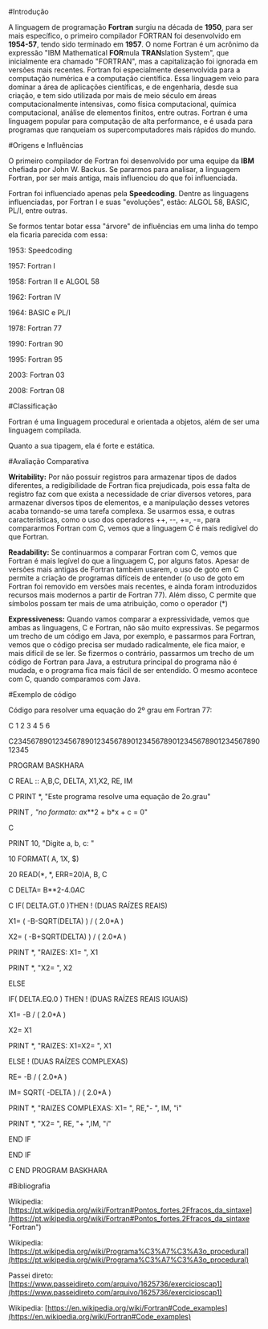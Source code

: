 #Introdução

A linguagem de programação **Fortran** surgiu na década de **1950**, para ser mais específico, o primeiro compilador FORTRAN foi desenvolvido em **1954-57**, tendo sido terminado em **1957**. O nome Fortran é um acrônimo da expressão "IBM Mathematical **FOR**mula **TRAN**slation System", que inicialmente era chamado "FORTRAN", mas a capitalização foi ignorada em versões mais recentes.
Fortran foi especialmente desenvolvida para a computação numérica e a computação científica. Essa linguagem veio para dominar a área de aplicações científicas, e de engenharia, desde sua criação, e tem sido utilizada por mais de meio século em áreas computacionalmente intensivas, como física computacional, química computacional, análise de elementos finitos, entre outras. Fortran é uma linguagem popular para computação de alta performance, e é usada para programas que ranqueiam os supercomputadores mais rápidos do mundo.


#Origens e Influências

O primeiro compilador de Fortran foi desenvolvido por uma equipe da **IBM** chefiada por John W. Backus. Se pararmos para analisar, a linguagem Fortran, por ser mais antiga, mais influenciou do que foi influenciada.

Fortran foi influenciado apenas pela **Speedcoding**. Dentre as linguagens influenciadas, por Fortran I e suas "evoluções", estão: ALGOL 58, BASIC, PL/I, entre outras.

Se formos tentar botar essa "árvore" de influências em uma linha do tempo ela ficaria parecida com essa:

1953: Speedcoding

1957: Fortran I

1958: Fortran II e ALGOL 58

1962: Fortran IV

1964: BASIC e PL/I

1978: Fortran 77

1990: Fortran 90

1995: Fortran 95

2003: Fortran 03

2008: Fortran 08


#Classificação

Fortran é uma linguagem procedural e orientada a objetos, além de ser uma linguagem compilada.

Quanto a sua tipagem, ela é forte e estática.


#Avaliação Comparativa

**Writability:** Por não possuir registros para armazenar tipos de dados diferentes, a redigibilidade de Fortran fica prejudicada, pois essa falta de registro faz com que exista a necessidade de criar diversos vetores, para armazenar diversos tipos de elementos, e a manipulação desses vetores acaba tornando-se uma tarefa complexa. Se usarmos essa, e outras características, como o uso dos operadores ++, --, +=, -=, para compararmos Fortran com C, vemos que a linguagem C é mais redigível do que Fortran.

**Readability:** Se continuarmos a comparar Fortran com C, vemos que Fortran é mais legível do que a linguagem C, por alguns fatos. Apesar de versões mais antigas de Fortran também usarem, o uso de goto em C permite a criação de programas difíceis de entender (o uso de goto em Fortran foi removido em versões mais recentes, e ainda foram introduzidos recursos mais modernos a partir de Fortran 77). Além disso, C permite que símbolos possam ter mais de uma atribuição, como o operador (\*)

**Expressiveness:** Quando vamos comparar a expressividade, vemos que ambas as linguagens, C e Fortran, não são muito expressivas. Se pegarmos um trecho de um código em Java, por exemplo, e passarmos para Fortran, vemos que o código precisa ser mudado radicalmente, ele fica maior, e mais difícil de se ler. Se fizermos o contrário, passarmos um trecho de um código de Fortran para Java, a estrutura principal do programa não é mudada, e o programa fica mais fácil de ser entendido. O mesmo acontece com C, quando comparamos com Java.

#Exemplo de código

Código para resolver uma equação do 2º grau em Fortran 77:

C 1 2 3 4 5 6

C2345678901234567890123456789012345678901234567890123456789012345
      
PROGRAM BASKHARA

C
REAL :: A,B,C, DELTA, X1,X2, RE, IM

C
PRINT *, "Este programa resolve uma equação de 2o.grau"
      
PRINT *, "no formato: a*x**2 + b*x + c = 0"

C
      
PRINT  10, "Digite a, b, c: "

10   FORMAT( A, 1X, $)

20   READ(*, *, ERR=20)A, B, C

C
DELTA= B**2-4.0*A*C

C
IF( DELTA.GT.0 )THEN      ! (DUAS RAÍZES REAIS)
          
X1= ( -B-SQRT(DELTA) ) / ( 2.0*A )
          
X2= ( -B+SQRT(DELTA) ) / ( 2.0*A )
          
PRINT *, "RAIZES:  X1= ", X1
          
PRINT *, "X2= ", X2
      
ELSE
          
IF( DELTA.EQ.0 ) THEN ! (DUAS RAÍZES REAIS IGUAIS)
          
X1= -B / ( 2.0*A )
          
X2= X1
          
PRINT *, "RAIZES: X1=X2= ", X1
      
ELSE                      ! (DUAS RAÍZES COMPLEXAS)
          
RE= -B / ( 2.0*A )
          
IM= SQRT( -DELTA ) / ( 2.0*A )
          
PRINT *, "RAIZES COMPLEXAS: X1= ", RE,"- ", IM, "i"
          
PRINT *, "X2= ", RE, "+ ",IM, "i"
          
END IF
      
END IF

C
END PROGRAM BASKHARA


#Bibliografia

Wikipedia: [https://pt.wikipedia.org/wiki/Fortran#Pontos_fortes.2Ffracos_da_sintaxe](https://pt.wikipedia.org/wiki/Fortran#Pontos_fortes.2Ffracos_da_sintaxe "Fortran")

Wikipedia: [https://pt.wikipedia.org/wiki/Programa%C3%A7%C3%A3o_procedural](https://pt.wikipedia.org/wiki/Programa%C3%A7%C3%A3o_procedural)

Passei direto: [https://www.passeidireto.com/arquivo/1625736/exercicioscap1](https://www.passeidireto.com/arquivo/1625736/exercicioscap1)

Wikipedia: [https://en.wikipedia.org/wiki/Fortran#Code_examples](https://en.wikipedia.org/wiki/Fortran#Code_examples)
